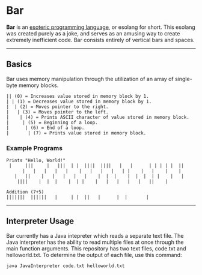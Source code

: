 <h1>Bar</h1>
<p><b>Bar</b> is an <a href="https://en.wikipedia.org/wiki/Esoteric_programming_language">esoteric programming language</a>, or esolang for short. This esolang was created purely as a joke, and serves as an amusing way to create extremely inefficient code. Bar consists entirely of vertical bars and spaces.</p>

---

<h2>Basics</h2>
Bar uses memory manipulation through the utilization of an array of single-byte memory blocks.

```
|| (0) = Increases value stored in memory block by 1.
| | (1) = Decreases value stored in memory block by 1.
|  | (2) = Moves pointer to the right.
|   | (3) = Moves pointer to the left.
|    | (4) = Prints ASCII character of value stored in memory block.
|     | (5) = Beginning of a loop.
|      | (6) = End of a loop.
|       | (7) = Prints value stored in memory block.
```

<h3>Example Programs</h3>

```
Prints "Hello, World!"
 |     |||     |   |||  | |  ||||  ||||   |   |      | | | | |  ||
      |   |   |   |   |    |   |   |   |   | |    |   |    |    |
   |   ||    |   |   |   |   |    |  |  |    |  |  |  | |    |   |
    ||||    |  |  |    |  | |    |   |   |   |   |   ||    |
```

```
Addition (7+5)
|||||||  ||||||   |     | |  ||   |      |  |       |
```

---

<h2>Interpreter Usage</h2>
Bar currently has a Java intepreter which reads a separate text file. The Java interpreter has the ability to read multiple files at once through the main function arguments. This repository has two text files, code.txt and helloworld.txt. To determine the output of each file, use this command:

```
java JavaInterpreter code.txt helloworld.txt
```